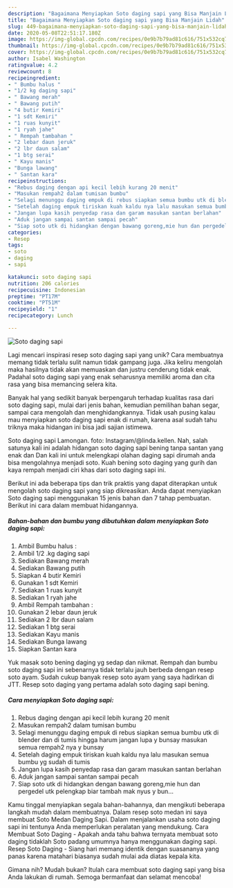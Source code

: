```yaml
---
description: "Bagaimana Menyiapkan Soto daging sapi yang Bisa Manjain Lidah"
title: "Bagaimana Menyiapkan Soto daging sapi yang Bisa Manjain Lidah"
slug: 449-bagaimana-menyiapkan-soto-daging-sapi-yang-bisa-manjain-lidah
date: 2020-05-08T22:51:17.180Z
image: https://img-global.cpcdn.com/recipes/0e9b7b79ad81c616/751x532cq70/soto-daging-sapi-foto-resep-utama.jpg
thumbnail: https://img-global.cpcdn.com/recipes/0e9b7b79ad81c616/751x532cq70/soto-daging-sapi-foto-resep-utama.jpg
cover: https://img-global.cpcdn.com/recipes/0e9b7b79ad81c616/751x532cq70/soto-daging-sapi-foto-resep-utama.jpg
author: Isabel Washington
ratingvalue: 4.2
reviewcount: 8
recipeingredient:
- " Bumbu halus "
- "1/2 kg daging sapi"
- " Bawang merah"
- " Bawang putih"
- "4 butir Kemiri"
- "1 sdt Kemiri"
- "1 ruas kunyit"
- "1 ryah jahe"
- " Rempah tambahan "
- "2 lebar daun jeruk"
- "2 lbr daun salam"
- "1 btg serai"
- " Kayu manis"
- "Bunga lawang"
- " Santan kara"
recipeinstructions:
- "Rebus daging dengan api kecil lebih kurang 20 menit"
- "Masukan rempah2 dalam tumisan bumbu"
- "Selagi menunggu daging empuk di rebus siapkan semua bumbu utk di blender dan di tumis hingga harum jangan lupa y bunsay masukan semua rempah2 nya y bunsay"
- "Setelah daging empuk tiriskan kuah kaldu nya lalu masukan semua bumbu yg sudah di tumis"
- "Jangan lupa kasih penyedap rasa dan garam masukan santan berlahan"
- "Aduk jangan sampai santan sampai pecah"
- "Siap soto utk di hidangkan dengan bawang goreng,mie hun dan pergedel utk pelengkap biar tambah mak nyus y bun..."
categories:
- Resep
tags:
- soto
- daging
- sapi

katakunci: soto daging sapi 
nutrition: 206 calories
recipecuisine: Indonesian
preptime: "PT17M"
cooktime: "PT51M"
recipeyield: "1"
recipecategory: Lunch

---
```



![Soto daging sapi](https://img-global.cpcdn.com/recipes/0e9b7b79ad81c616/751x532cq70/soto-daging-sapi-foto-resep-utama.jpg)

Lagi mencari inspirasi resep soto daging sapi yang unik? Cara membuatnya memang tidak terlalu sulit namun tidak gampang juga. Jika keliru mengolah maka hasilnya tidak akan memuaskan dan justru cenderung tidak enak. Padahal soto daging sapi yang enak seharusnya memiliki aroma dan cita rasa yang bisa memancing selera kita.

Banyak hal yang sedikit banyak berpengaruh terhadap kualitas rasa dari soto daging sapi, mulai dari jenis bahan, kemudian pemilihan bahan segar, sampai cara mengolah dan menghidangkannya. Tidak usah pusing kalau mau menyiapkan soto daging sapi enak di rumah, karena asal sudah tahu triknya maka hidangan ini bisa jadi sajian istimewa.

Soto daging sapi Lamongan. foto: Instagram/@linda.kellen. Nah, salah satunya kali ini adalah hidangan soto daging sapi bening tanpa santan yang enak dan Dan kali ini untuk melengkapi olahan daging sapi dirumah anda bisa mengolahnya menjadi soto. Kuah bening soto daging yang gurih dan kaya rempah menjadi ciri khas dari soto daging sapi ini.


Berikut ini ada beberapa tips dan trik praktis yang dapat diterapkan untuk mengolah soto daging sapi yang siap dikreasikan. Anda dapat menyiapkan Soto daging sapi menggunakan 15 jenis bahan dan 7 tahap pembuatan. Berikut ini cara dalam membuat hidangannya.

<!--inarticleads1-->

##### Bahan-bahan dan bumbu yang dibutuhkan dalam menyiapkan Soto daging sapi:

1. Ambil  Bumbu halus :
1. Ambil 1/2 .kg daging sapi
1. Sediakan  Bawang merah
1. Sediakan  Bawang putih
1. Siapkan 4 butir Kemiri
1. Gunakan 1 sdt Kemiri
1. Sediakan 1 ruas kunyit
1. Sediakan 1 ryah jahe
1. Ambil  Rempah tambahan :
1. Gunakan 2 lebar daun jeruk
1. Sediakan 2 lbr daun salam
1. Sediakan 1 btg serai
1. Sediakan  Kayu manis
1. Sediakan Bunga lawang
1. Siapkan  Santan kara


Yuk masak soto bening daging yg sedap dan nikmat. Rempah dan bumbu soto daging sapi ini sebenarnya tidak terlalu jauh berbeda dengan resep soto ayam. Sudah cukup banyak resep soto ayam yang saya hadirkan di JTT. Resep soto daging yang pertama adalah soto daging sapi bening. 

<!--inarticleads2-->

##### Cara menyiapkan Soto daging sapi:

1. Rebus daging dengan api kecil lebih kurang 20 menit
1. Masukan rempah2 dalam tumisan bumbu
1. Selagi menunggu daging empuk di rebus siapkan semua bumbu utk di blender dan di tumis hingga harum jangan lupa y bunsay masukan semua rempah2 nya y bunsay
1. Setelah daging empuk tiriskan kuah kaldu nya lalu masukan semua bumbu yg sudah di tumis
1. Jangan lupa kasih penyedap rasa dan garam masukan santan berlahan
1. Aduk jangan sampai santan sampai pecah
1. Siap soto utk di hidangkan dengan bawang goreng,mie hun dan pergedel utk pelengkap biar tambah mak nyus y bun...


Kamu tinggal menyiapkan segala bahan-bahannya, dan mengikuti beberapa langkah mudah dalam membuatnya. Dalam resep soto medan ini saya membuat Soto Medan Daging Sapi. Dalam menjalankan usaha soto daging sapi ini tentunya Anda memperlukan peralatan yang mendukung. Cara Membuat Soto Daging - Apakah anda tahu bahwa ternyata membuat soto daging tidaklah Soto padang umumnya hanya menggunakan daging sapi. Resep Soto Daging - Siang hari memang identik dengan suasananya yang panas karena matahari biasanya sudah mulai ada diatas kepala kita. 

Gimana nih? Mudah bukan? Itulah cara membuat soto daging sapi yang bisa Anda lakukan di rumah. Semoga bermanfaat dan selamat mencoba!
